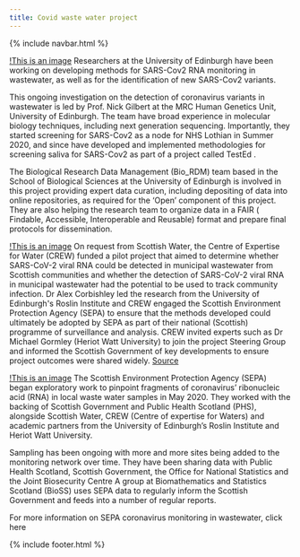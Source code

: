 ```yaml
---
title: Covid waste water project
---
```

{% include navbar.html %} 

[!This is an image](https://www.wiki.ed.ac.uk/download/attachments/508956168/University_of_Edinburgh-Logo.wine.png?version=2&modificationDate=1633352369000&api=v2)
Researchers at the University of Edinburgh have been working on developing methods for SARS-Cov2 RNA monitoring in wastewater, as well as for the identification of new SARS-Cov2 variants. 

This ongoing investigation on the detection of coronavirus variants in wastewater is led by Prof. Nick Gilbert at the MRC Human Genetics Unit, University of Edinburgh. The team have broad experience in molecular biology techniques, including next generation sequencing. Importantly, they started screening for SARS-Cov2 as a node for NHS Lothian in Summer 2020, and since have developed and implemented methodologies for screening saliva for SARS-Cov2 as part of a project called TestEd .

The Biological Research Data Management (Bio_RDM) team based in the School of Biological Sciences at the University of Edinburgh is involved in this project providing expert data curation, including depositing of data into online repositories, as required for the ‘Open’ component of this project. They are also helping  the research team to organize data in a FAIR (​Findable, Accessible, Interoperable and Reusable) format and prepare final protocols for dissemination.

[!This is an image](https://www.wiki.ed.ac.uk/download/attachments/508956168/CREW%20logo.png?version=1&modificationDate=1633351375000&api=v2)
On request from Scottish Water, the Centre of Expertise for Water (CREW) funded a pilot project that aimed to determine whether SARS-CoV-2 viral RNA could be detected in municipal wastewater from Scottish communities and whether the detection of SARS-CoV-2 viral RNA in municipal wastewater had the potential to be used to track community infection. Dr Alex Corbishley led the research from the University of Edinburgh's Roslin Institute and CREW engaged the Scottish Environment Protection Agency (SEPA) to ensure that the methods developed could ultimately be adopted by SEPA as part of their national (Scottish) programme of surveillance and analysis. CREW invited experts such as Dr Michael Gormley (Heriot Watt University) to join the project Steering Group and informed the Scottish Government of key developments to ensure project outcomes were shared widely.
[Source](https://www.crew.ac.uk/news/testing-waste-water-signs-covid-19)

[!This is an image](https://www.wiki.ed.ac.uk/download/thumbnails/508956168/sepa%20logo.png?version=1&modificationDate=1633351856000&api=v2)
The Scottish Environment Protection Agency (SEPA)  began exploratory work to pinpoint fragments of coronavirus’ ribonucleic acid (RNA) in local waste water samples in May 2020. They worked with the backing of Scottish Government and Public Health Scotland (PHS), alongside Scottish Water, CREW (Centre of expertise for Waters) and academic partners from the University of Edinburgh’s Roslin Institute and Heriot Watt University.

Sampling has been ongoing with more and more sites being added to the monitoring network over time. They have been sharing data with Public Health Scotland, Scottish Government, the Office for National Statistics and the Joint Biosecurity Centre  A group at Biomathematics and Statistics Scotland (BioSS) uses SEPA data to regularly inform the Scottish Government and feeds into a number of regular reports.

For more information on SEPA coronavirus monitoring in wastewater, click here

{% include footer.html %} 

